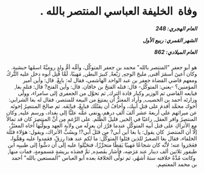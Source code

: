 <h1 dir="rtl">وفاة  الخليفة العباسي المنتصر بالله .</h1>

<h5 dir="rtl">العام الهجري:  248

الشهر القمري: ربيع الأول

العام الميلادي: 862</h5>

<p dir="rtl">هو أبو جعفر "المنتصر بالله" محمد بن جعفر المتوكِّل، وأمُّه أمُّ ولدٍ روميَّةٌ اسمُها حبشية. وكان أعينَ أسمَرَ أقنى, مليحَ الوجهِ, رَبْعةً, كبيرَ البطن, مَهيبًا، لَمَّا قُتِل أبوه دخل عليه التُّركُ ومعهم قاضي القضاة جعفر بن عبد الواحد الهاشمي، فقال له: بايِعْ. قال: وأين أمير المؤمنين؟ -يعني: المتوكِّل- قال: قتله الفتحُ بن خاقان. قال: وأين الفتح? قال: قتله بغا, فبايعه القاضي ثم الوزير وكبار قادة الترك, ثم تحوَّل من الجعفري إلى سامراء، وولَّى وزارتَه أحمد بن الخصيب, وأراد المعتزُّ أن يمتنِعَ من البيعة للمنتصر، فقال له بغا الشرابي: أخوك محمَّد أقدمَ على قتلِ أبيك، وأخافُ أن يقتُلَك فبايِعْ، فبايَعَه. ثم صالحَ المنتصِرُ إخوتَه عن ميراثهم على أربعةَ عشر ألفَ ألفِ درهم، ونفى عمَّه عليًّا إلى بغداد، ورسم عليه, وكان المنتصِرُ وافر العقل, راغبًا في الخير, قليلَ الظُّلم. على الرَّغمِ مِن أنَّ المنتصِرَ كان قد تمالأ مع الأتراكِ على قتل أبيه المتوكِّل عندما قرَّرَ أن يعزِلَه من ولاية العهد ويولِّيَها أخاه المعتَزَّ، إلَّا أن المنتصرَ  كان يقول: يا بغا أين أبي? من قتَلَ أبي?! ويسُبُّ الأتراك، ويقول: هؤلاء قتَلَة الخلفاء، فقال بغا الصغيرُ للذين قتَلوا المتوكِّل: ما لكم عند هذا رِزقٌ، فعَمدوا عليه وهَمُّوا، فعَجَزوا عنه؛ لأنَّه كان شجاعًا مَهيبًا يَقِظًا متحرِّزًا، فتحَيَّلوا عليه إلى أن دسُّوا إلى طبيبِه ابن طيفور ثلاثين ألف دينار عند مَرَضِه، فأشار بفَصدِه, ثمَّ فصَدَه بريشةٍ مَسمومةٍ، فمات منها,  وكانت مُدَّةُ خلافته ستةَ أشهُر، ثم تولَّى الخلافةَ بعده أبو العباس "المستعين بالله" أحمد بن محمد المعتصِم.</p></br>
